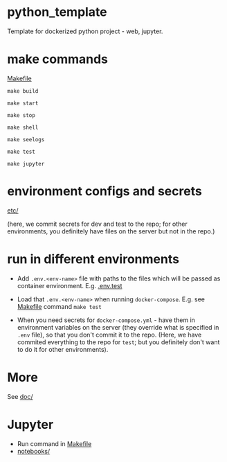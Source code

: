 # python_template

Template for dockerized python project - web, jupyter.

# make commands

[Makefile](Makefile)

    make build
    
    make start
    
    make stop
    
    make shell
    
    make seelogs
    
    make test
    
    make jupyter

# environment configs and secrets

[etc/](etc/)

(here, we commit secrets for dev and test to the repo;
 for other environments, you definitely have files on the server but not in the repo.)

# run in different environments

- Add `.env.<env-name>` file with paths to the files which will be passed as container environment. E.g.
    [.env.test](.env.test)

- Load that `.env.<env-name>` when running `docker-compose`. E.g. 
    see [Makefile](Makefile) command `make test`

- When you need secrets for `docker-compose.yml` - have them in environment variables on the server (they override what is specified in `.env` file), so that you don't commit it to the repo.
(Here, we have commited everything to the repo for `test`; but you definitely don't want to do it for other environments).

# More

See [doc/](doc/)

# Jupyter

- Run command in [Makefile](Makefile)
- [notebooks/](notebooks/)
